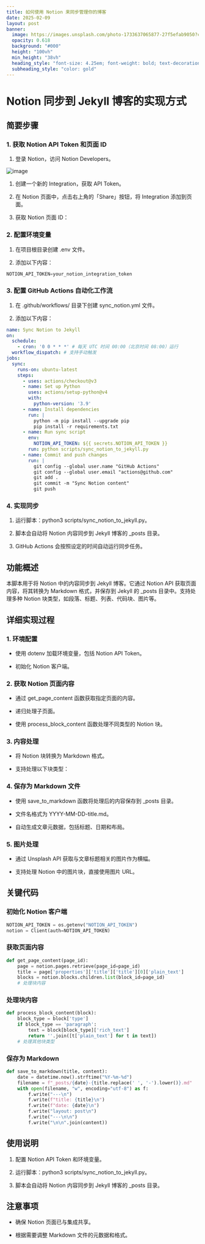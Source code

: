 ```yaml
---
title: 如何使用 Notion 来同步管理你的博客
date: 2025-02-09
layout: post
banner:
  image: https://images.unsplash.com/photo-1733637065877-27f5efab9050?crop=entropy&cs=tinysrgb&fit=max&fm=jpg&ixid=M3w2OTIwMzJ8MHwxfHJhbmRvbXx8fHx8fHx8fDE3MzkwNjQ5MjR8&ixlib=rb-4.0.3&q=80&w=1080
  opacity: 0.618
  background: "#000"
  height: "100vh"
  min_height: "38vh"
  heading_style: "font-size: 4.25em; font-weight: bold; text-decoration: underline"
  subheading_style: "color: gold"
---
```


# Notion 同步到 Jekyll 博客的实现方式

## 简要步骤

### 1. 获取 Notion API Token 和页面 ID

1. 登录 Notion，访问 Notion Developers。

![image](https://prod-files-secure.s3.us-west-2.amazonaws.com/a7a0cc5a-89b9-4cda-8686-1fba0ca52f40/d19c1afe-dea5-4312-9333-786b0ba83054/image.png?X-Amz-Algorithm=AWS4-HMAC-SHA256&X-Amz-Content-Sha256=UNSIGNED-PAYLOAD&X-Amz-Credential=ASIAZI2LB466XV4AF7XY%2F20250209%2Fus-west-2%2Fs3%2Faws4_request&X-Amz-Date=20250209T013524Z&X-Amz-Expires=3600&X-Amz-Security-Token=IQoJb3JpZ2luX2VjEIH%2F%2F%2F%2F%2F%2F%2F%2F%2F%2FwEaCXVzLXdlc3QtMiJGMEQCIGGNT9kmkYk4PYt4XU%2BfuknwjFm2TjbP72WcrL0s5LbLAiAUlcQ0qFRleWBnVpi2GYDqFEZ7nUMHENILew5IxmFWISqIBAia%2F%2F%2F%2F%2F%2F%2F%2F%2F%2F8BEAAaDDYzNzQyMzE4MzgwNSIMAAYX7ixFaLC4KCH%2BKtwDSjdZEKhn7B9z9URJZ%2B1Cno1yfGUPKGankqztN4blsvxJ%2BguupRpnfh8iYold%2Bbk7yYMAirafbzTrqBALEWidj%2BWv05HEtw9AOwAxSvKmgFSPXARWLzJ3Kts07zA3Ux%2F7y96d6kRq5GjqyNoM4MBTYndJXucOTEV5OMwjqH7W99V8QgxRKJueiW%2FBe8kyP81RDMpBtJtPJCRT2ZDprGF6C7xkLowTZQ%2Bx4CDpwdXRSUOW6JUrGuO7P4ekYLOPSs9gmrfDNP%2Ftz88td6afje37OFxpKGhF9dvnpArmR6a1h%2BNEscGjdiqB%2FMUA6yInydfPzHnkBURqb500lnQwIQy85pELYMlceR5rciiyfbDcfedXQ9VIx9wwC2rgF4jjZjw%2BzNv6ly86G86J0FJe4vYlKCi65OTlZt2ACGMwCpZVKt9XIGiFr%2B17TCnd8l6%2BcsB6cpipxb3uz1C1XodVaN8SrCQeApGo2pRxZ3yahQtpLxP3f2wt6LD%2F%2FKdcDIEHoR6IRjoRloN%2FImC7Dgj9iamX4BUP6DqLd4FpPRQ3syZEtIZdDE6GyH66u7C0%2Bp9npPbMY0QH57xybWkUpRmP5X6gY3HXb0Jw8678K%2BwbhnzMIYi4nk%2BluLUqUZptQwUwqPWfvQY6pgGwhHkrrducYWWTIyj3Er0UtZxmnBUoIw5%2FpuW9ed3ivVcjDASOK16lwrtP5CbdhS8C7a5tHct4aetWAzhQcv7EC2Qh8YO69ZzGjDGerP41387T%2FfVSQst9Fbwn%2B09BJSu%2F4fcuLhnHS3Hj1XeCZL1w8o1YdGv42zatMmSBQVAif%2FxUFoGjLmLcmbgakV%2FyCKVsRFirEuNvpu3ytRPRSaMT3oAGjQp9&X-Amz-Signature=f3783a2a8248e69df1b5c384180624af64b95ef5fc4a360b9850c07698f114c2&X-Amz-SignedHeaders=host&x-id=GetObject)

1. 创建一个新的 Integration，获取 API Token。

1. 在 Notion 页面中，点击右上角的「Share」按钮，将 Integration 添加到页面。

1. 获取 Notion 页面 ID：


### 2. 配置环境变量

1. 在项目根目录创建 .env 文件。

1. 添加以下内容：

```javascript
NOTION_API_TOKEN=your_notion_integration_token
```

### 3. 配置 GitHub Actions 自动化工作流

1. 在 .github/workflows/ 目录下创建 sync_notion.yml 文件。

1. 添加以下内容：

```yaml
name: Sync Notion to Jekyll
on:
  schedule:
    - cron: '0 0 * * *' # 每天 UTC 时间 00:00（北京时间 08:00）运行
  workflow_dispatch: # 支持手动触发
jobs:
  sync:
    runs-on: ubuntu-latest
    steps:
      - uses: actions/checkout@v3
      - name: Set up Python
        uses: actions/setup-python@v4
        with:
          python-version: '3.9'
      - name: Install dependencies
        run: |
          python -m pip install --upgrade pip
          pip install -r requirements.txt
      - name: Run sync script
        env:
          NOTION_API_TOKEN: ${{ secrets.NOTION_API_TOKEN }}
        run: python scripts/sync_notion_to_jekyll.py
      - name: Commit and push changes
        run: |
          git config --global user.name "GitHub Actions"
          git config --global user.email "actions@github.com"
          git add .
          git commit -m "Sync Notion content"
          git push
```

### 4. 实现同步

1. 运行脚本：python3 scripts/sync_notion_to_jekyll.py。

1. 脚本会自动将 Notion 内容同步到 Jekyll 博客的 _posts 目录。

1. GitHub Actions 会按照设定的时间自动运行同步任务。

## 功能概述

本脚本用于将 Notion 中的内容同步到 Jekyll 博客。它通过 Notion API 获取页面内容，将其转换为 Markdown 格式，并保存到 Jekyll 的 _posts 目录中。支持处理多种 Notion 块类型，如段落、标题、列表、代码块、图片等。

## 详细实现过程

### 1. 环境配置

- 使用 dotenv 加载环境变量，包括 Notion API Token。

- 初始化 Notion 客户端。

### 2. 获取 Notion 页面内容

- 通过 get_page_content 函数获取指定页面的内容。

- 递归处理子页面。

- 使用 process_block_content 函数处理不同类型的 Notion 块。

### 3. 内容处理

- 将 Notion 块转换为 Markdown 格式。

- 支持处理以下块类型：


### 4. 保存为 Markdown 文件

- 使用 save_to_markdown 函数将处理后的内容保存到 _posts 目录。

- 文件名格式为 YYYY-MM-DD-title.md。

- 自动生成文章元数据，包括标题、日期和布局。

### 5. 图片处理

- 通过 Unsplash API 获取与文章标题相关的图片作为横幅。

- 支持处理 Notion 中的图片块，直接使用图片 URL。

## 关键代码

### 初始化 Notion 客户端

```python
NOTION_API_TOKEN = os.getenv("NOTION_API_TOKEN")
notion = Client(auth=NOTION_API_TOKEN)
```

### 获取页面内容

```python
def get_page_content(page_id):
    page = notion.pages.retrieve(page_id=page_id)
    title = page['properties']['title']['title'][0]['plain_text']
    blocks = notion.blocks.children.list(block_id=page_id)
    # 处理块内容
```

### 处理块内容

```python
def process_block_content(block):
    block_type = block['type']
    if block_type == 'paragraph':
        text = block[block_type]['rich_text']
        return ''.join([t['plain_text'] for t in text])
    # 处理其他块类型
```

### 保存为 Markdown

```python
def save_to_markdown(title, content):
    date = datetime.now().strftime("%Y-%m-%d")
    filename = f"_posts/{date}-{title.replace(' ', '-').lower()}.md"
    with open(filename, "w", encoding="utf-8") as f:
        f.write("---\n")
        f.write(f"title: {title}\n")
        f.write(f"date: {date}\n")
        f.write("layout: post\n")
        f.write("---\n\n")
        f.write("\n\n".join(content))
```

## 使用说明

1. 配置 Notion API Token 和环境变量。

1. 运行脚本：python3 scripts/sync_notion_to_jekyll.py。

1. 脚本会自动将 Notion 内容同步到 Jekyll 博客的 _posts 目录。

## 注意事项

- 确保 Notion 页面已与集成共享。

- 根据需要调整 Markdown 文件的元数据和格式。